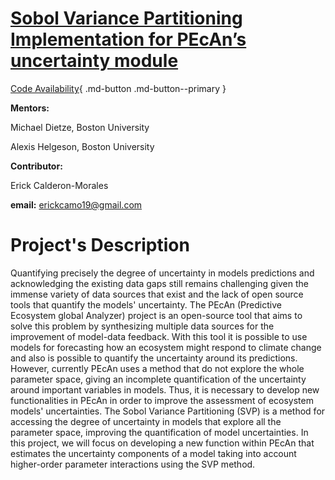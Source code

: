 # 

# __[Sobol Variance Partitioning Implementation for PEcAn’s uncertainty module](https://summerofcode.withgoogle.com/programs/2022/projects/FzRn47Nh)__

[Code Availability](https://github.com/ecamo19/gsoc_project_2022_vm){ .md-button .md-button--primary }


 __Mentors:__ 

 Michael Dietze, Boston University

 Alexis Helgeson, Boston University

__Contributor:__

 Erick Calderon-Morales
 
__email:__ erickcamo19@gmail.com 

# Project's Description

Quantifying precisely the degree of uncertainty in models predictions and acknowledging the existing data gaps still remains challenging given the immense variety of data sources that exist and the lack of open source tools that quantify the models' uncertainty. The PEcAn (Predictive Ecosystem global Analyzer) project is an open-source tool that aims to solve this problem by synthesizing multiple data sources for the improvement of model-data feedback. With this tool it is possible to use models for forecasting how an ecosystem might respond to climate change and also is possible to quantify the uncertainty around its predictions. However, currently PEcAn uses a method that do not explore the whole parameter space, giving an incomplete quantification of the uncertainty around important variables in models. Thus, it is necessary to develop new functionalities in PEcAn in order to improve the assessment of ecosystem models' uncertainties. The Sobol Variance Partitioning (SVP) is a method for accessing the degree of uncertainty in models that explore all the parameter space, improving the quantification of model uncertainties. In this project, we will focus on developing a new function within PEcAn that estimates the uncertainty components of a model taking into account higher-order parameter interactions using the SVP method.






